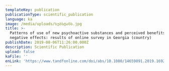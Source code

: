 ```yaml
---
templateKey: publication
publicationType: scientific_publication
language: ka
image: /media/uploads/სუბსტანს.jpg
title: >-
  Patterns of use of new psychoactive substances and perceived benefits and
  negative effects: results of online survey in Georgia (country)
publishDate: 2019-08-06T11:26:00.000Z
description: Scientific Publication
upload: false
kaFile: ''
enLink: 'https://www.tandfonline.com/doi/abs/10.1080/14659891.2019.1692927'
---
```


